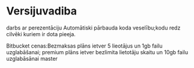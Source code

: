 # Versijuvadiba
darbs ar perezentāciju
Automātiski pārbauda koda veselību;kodu redz cilvēki kuriem ir dota pieeja.

Bitbucket cenas:Bezmaksas plāns ietver 5 lieotājus un 1gb failu uzglabāšanai; premium plāns ietver bezlimita lietotāju skaitu un 10gb failu uzglabāsānai
master
